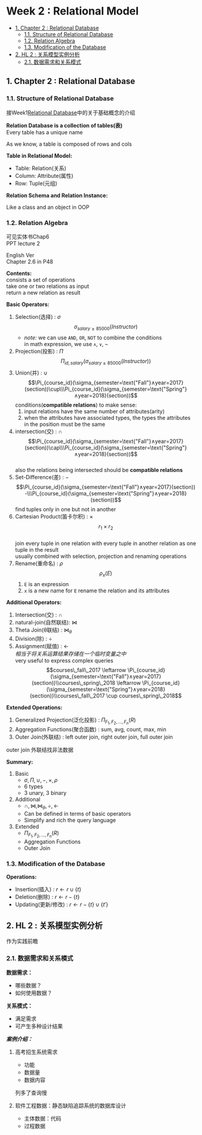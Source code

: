 # Week 2 : Relational Model

- [1. Chapter 2 : Relational Database](#1-chapter-2--relational-database)
    - [1.1. Structure of Relational Database](#11-structure-of-relational-database)
    - [1.2. Relation Algebra](#12-relation-algebra)
    - [1.3. Modification of the Database](#13-modification-of-the-database)
- [2. HL 2 : 关系模型实例分析](#2-hl-2--关系模型实例分析)
    - [2.1. 数据需求和关系模式](#21-数据需求和关系模式)

## 1. Chapter 2 : Relational Database

### 1.1. Structure of Relational Database

接Week1[Relational Database](../1_ClassNote/01_FirstClass.md#3-chapter-2--relational-database)中的关于基础概念的介绍

**Relation Database is a collection of tables(表)**  
Every table has a unique name  

As we know, a table is composed of rows and cols  

**Table in Relational Model:**  

- Table: Relation(关系)
- Column: Attribute(属性)  
- Row: Tuple(元组)  

**Relation Schema and Relation Instance:**  

Like a class and an object in OOP  

### 1.2. Relation Algebra

可见实体书Chap6  
PPT lecture 2  

English Ver  
Chapter 2.6 in P48  

**Contents:**  
consists a set of operations  
take one or two relations as input  
return a new relation as result  

**Basic Operators:**  

1. Selection(选择) : $\sigma$  
    $$\sigma_{salary \geq 85000}({Instructor})$$
    - *note:* we can use `AND`, `OR`, `NOT` to combine the conditions  
        in math expression, we use `∧`, `∨`, `¬`  
2. Projection(投影) : $\Pi$
    $$\Pi_{id, salary}(\sigma_{salary \geq 85000}({Instructor}))$$
3. Union(并) : $\cup$  
    $$\Pi_{course_id}(\sigma_{semester=\text{"Fall"}∧year=2017}(section))\cup\\\Pi_{course_id}(\sigma_{semester=\text{"Spring"}∧year=2018}(section))$$
    conditions(**compatible relations**) to make sense:  
    1. input relations have the same number of attributes(arity)  
    2. when the attributes have associated types, the types the attributes in the position must be the same  
4. intersection(交) : $\cap$  
    $$\Pi_{course_id}(\sigma_{semester=\text{"Fall"}∧year=2017}(section))\cap\\\Pi_{course_id}(\sigma_{semester=\text{"Spring"}∧year=2018}(section))$$  
    also the relations being intersected should be **compatible relations**  
5. Set-Difference(差) : $-$  
    $$\Pi_{course_id}(\sigma_{semester=\text{"Fall"}∧year=2017}(section)) -\\\Pi_{course_id}(\sigma_{semester=\text{"Spring"}∧year=2018}(section))$$
    find tuples only in one but not in another  
6. Cartesian Product(笛卡尔积) : $\times$  
    $$r_1 \times r_2$$  
    join every tuple in one relation with every tuple in another relation as one tuple in the result  
    usually combined with selection, projection and renaming operations  
7. Rename(重命名) : $\rho$  
    $$\rho_x(E)$$  
    1. `E` is an expression  
    2. `x` is a new name for `E`
    rename the relation and its attributes

**Additional Operators:**  

1. Intersection(交) : $\cap$  
2. natural-join(自然联结): $\bowtie$
3. Theta Join(θ联结) : $\bowtie_{\theta}$  
4. Division(除) : $\div$  
5. Assignment(赋值) : $\leftarrow$  
    *相当于将关系运算结果存储在一个临时变量之中*  
    very useful to express complex queries  
    $$courses\_fall\_2017 \leftarrow \Pi_{course_id}(\sigma_{semester=\text{"Fall"}∧year=2017}(section))\\courses\_spring\_2018 \leftarrow \Pi_{course_id}(\sigma_{semester=\text{"Spring"}∧year=2018}(section))\\courses\_fall\_2017 \cup courses\_spring\_2018$$

**Extended Operations:**  

1. Generalized Projection(泛化投影) : $\Pi_{F_1, F_2, \ldots, F_n}(R)$
2. Aggregation Functions(聚合函数) : $\text{sum, avg, count, max, min}$
3. Outer Join(外联结) : $\text{left outer join, right outer join, full outer join}$

outer join 外联结找非法数据

**Summary:**  

1. Basic  
    - $\sigma, \Pi, \cup, -, \times, \rho$  
    - 6 types  
    - 3 unary, 3 binary  
2. Additional  
    - $\cap, \bowtie, \bowtie_{\theta}, \div, \leftarrow$
    - Can be defined in terms of basic operators  
    - Simplify and rich the query language  
3. Extended  
    - $\Pi_{F_1, F_2, \ldots, F_n}(R)$  
    - Aggregation Functions  
    - Outer Join

### 1.3. Modification of the Database

**Operations:**  

- Insertion(插入) : $r \leftarrow r \cup \{t\}$
- Deletion(删除) : $r \leftarrow r - \{t\}$
- Updating(更新/修改) : $r \leftarrow r - \{t\} \cup \{t'\}$

## 2. HL 2 : 关系模型实例分析

作为实践前瞻  

### 2.1. 数据需求和关系模式

**数据需求：**  

- 哪些数据？
- 如何使用数据？  

**关系模式：**  

- 满足需求  
- 可产生多种设计结果  

***案例介绍：***  

1. 高考招生系统需求  

    - 功能
    - 数据量
    - 数据内容

    列多了查询慢  

2. 软件工程数据：静态缺陷追踪系统的数据库设计  

    - 主体数据：代码  
    - 过程数据
